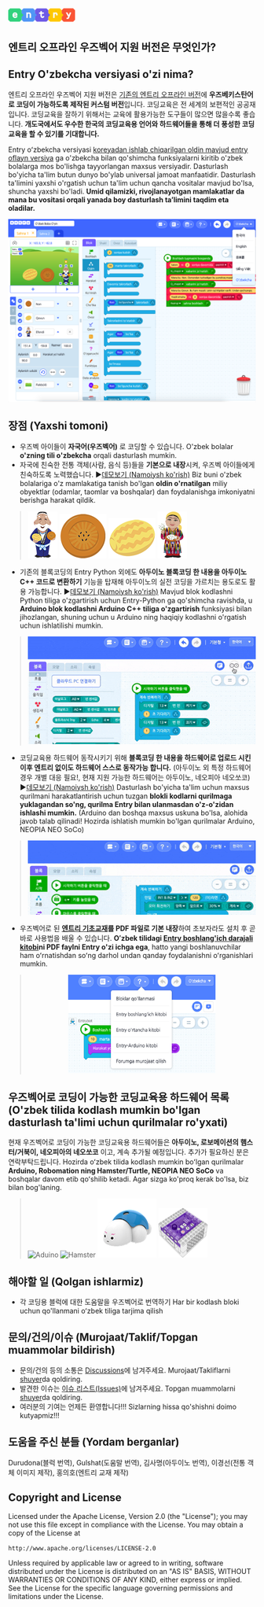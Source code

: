 ![Entry Logo](src/renderer/resources/images/about/logo.png)
---
## 엔트리 오프라인 우즈벡어 지원 버전은 무엇인가?
## Entry O'zbekcha versiyasi o'zi nima?
엔트리 오프라인 우즈벡어 지원 버전은 [기존의 엔트리 오프라인 버전](https://github.com/entrylabs/entry-offline)에 **우즈베키스탄어로 코딩이 가능하도록 제작된 커스텀 버전**입니다. 코딩교육은 전 세계의 보편적인 공공재 입니다. 코딩교육을 잘하기 위해서는 교육에 활용가능한 도구들이 많으면 많을수록 좋습니다. **개도국에서도 우수한 한국의 코딩교육용 언어와 하드웨어들을 통해 더 풍성한 코딩교육을 할 수 있기를 기대합니다.**

Entry oʻzbekcha versiyasi [koreyadan ishlab chiqarilgan oldin mavjud entry oflayn versiya](https://github.com/entrylabs/entry-offline) ga o'zbekcha bilan qo'shimcha funksiyalarni kiritib o'zbek bolalarga mos bo'lishga tayyorlangan maxsus versiyadir. Dasturlash bo'yicha ta'lim butun dunyo bo'ylab universal jamoat manfaatidir. Dasturlash ta'limini yaxshi o'rgatish uchun ta'lim uchun qancha vositalar mavjud bo'lsa, shuncha yaxshi bo'ladi. **Umid qilamizki, rivojlanayotgan mamlakatlar da mana bu vositasi orqali yanada boy dasturlash taʼlimini taqdim eta oladilar.**

![Screenshot](src/renderer/resources/images/about/screenshot.png)

## 장점 (Yaxshi tomoni)
- 우즈벡 아이들이 **자국어(우즈벡어)** 로 코딩할 수 있습니다.
 O'zbek bolalar **o'zning tili o'zbekcha** orqali dasturlash mumkin.
- 자국에 친숙한 전통 객체(사람, 음식 등)들을 **기본으로 내장**시켜, 우즈벡 아이들에게 친숙하도록 노력했습니다. :arrow_forward:[데모보기 (Namoiysh ko'rish)](http://naver.me/5PSfNscs)
Biz buni o'zbek bolalariga o'z mamlakatiga tanish bo'lgan **oldin o'rnatilgan** miliy obyektlar (odamlar, taomlar va boshqalar) dan foydalanishga imkoniyatni berishga harakat qildik.

> ![Efendi](src/renderer/resources/uploads/00/01/thumb/0001181c9e3783c401780d26b9c81c4d.png) ![Non](src/renderer/resources/uploads/00/04/thumb/0004181c9e3783c401780d26b9c81c4d.png) ![Qovun](src/renderer/resources/uploads/00/05/thumb/0005181c9e3783c401780d26b9c81c4d.png) ![Hola](src/renderer/resources/uploads/00/09/thumb/0009181c9e3783c401780d26b9c81c4d.png)
- 기존의 블록코딩의 Entry Python 외에도 **아두이노 블록코딩 한 내용을 아두이노 C++ 코드로 변환하기** 기능을 탑재해 아두이노의 실전 코딩을 가르치는 용도로도 활용 가능합니다. :arrow_forward:[데모보기 (Namoiysh ko'rish)](https://youtu.be/ZXWgiRx1mv0)
Mavjud blok kodlashni Python tiliga o'zgartirish uchun Entry-Python ga qo'shimcha ravishda, u **Arduino blok kodlashni Arduino C++ tiliga o'zgartirish** funksiyasi bilan jihozlangan, shuning uchun u Arduino ning haqiqiy kodlashni o'rgatish uchun ishlatilishi mumkin.

> ![Screenshot](src/renderer/resources/images/about/arduino_transform.gif) 
- 코딩교육용 하드웨어 동작시키기 위해 **블록코딩 한 내용을 하드웨어로 업로드 시킨 이후 엔트리 없이도 하드웨어 스스로 동작가능 합니다.** (아두이노 외 특정 하드웨어 경우 개별 대응 필요!, 현재 지원 가능한 하드웨어는 아두이노, 네오피아 네오쏘코) :arrow_forward:[데모보기 (Namoiysh ko'rish)](https://www.youtube.com/watch?v=_9VuT8v359c)
Dasturlash bo'yicha ta'lim uchun maxsus qurilmani harakatlantirish uchun tuzgan **blokli kodlarni qurilmaga yuklagandan so'ng, qurilma Entry bilan ulanmasdan o'z-o'zidan ishlashi mumkin.** (Arduino dan boshqa maxsus uskuna bo'lsa, alohida javob talab qilinadi! Hozirda ishlatish mumkin bo'lgan qurilmalar Arduino, NEOPIA NEO SoCo)


> ![Screenshot](src/renderer/resources/images/about/upload_button.gif)
- 우즈벡어로 된 **[엔트리 기초교재](https://ufe.gitbook.io/entry)를 PDF 파일로 기본 내장**하여 초보자라도 설치 후 곧바로 사용법을 배울 수 있습니다.
**Oʻzbek tilidagi [Entry boshlang'ich darajali kitobi](https://ufe.gitbook.io/entry)ni PDF faylni Entry o'zi ichga ega**,  hatto yangi boshlanuvchilar ham oʻrnatishdan soʻng darhol undan qanday foydalanishni oʻrganishlari mumkin.

> <center><img src="src/renderer/resources/images/about/entry_books.jpg" width="300" height="200"></center>

## 우즈벡어로 코딩이 가능한 코딩교육용 하드웨어 목록 (O'zbek tilida kodlash mumkin bo'lgan dasturlash ta'limi uchun qurilmalar ro'yxati)
현재 우즈벡어로 코딩이 가능한 코딩교육용 하드웨어들은 **아두이노, 로보메이션의 햄스터/거북이, 네오피아의 네오쏘코** 이고, 계속 추가될 예정입니다. 추가가 필요하신 분은 연락부탁드립니다.
Hozirda oʻzbek tilida kodlash mumkin boʻlgan qurilmalar **Arduino, Robomation ning Hamster/Turtle, NEOPIA NEO SoCo** va boshqalar davom etib qoʻshilib ketadi. Agar sizga ko'proq kerak bo'lsa, biz bilan bog'laning.

> ![Aduino](https://github.com/JeongJun-Lee/entry-hw/blob/master/app/modules/arduino.png) ![Hamster](https://github.com/JeongJun-Lee/entry-hw/blob/master/app/modules/hamster.png) ![Turtle](https://github.com/JeongJun-Lee/entry-hw/blob/master/app/modules/turtle.png) <img src="https://github.com/JeongJun-Lee/entry-hw/blob/master/app/modules/neobot_purple.png" width="100" height="100">

## 해야할 일 (Qolgan ishlarmiz)
- 각 코딩용 블럭에 대한 도움말을 우즈벡어로 번역하기
Har bir kodlash bloki uchun qo'llanmani oʻzbek tiliga tarjima qilish

## 문의/건의/이슈 (Murojaat/Taklif/Topgan muammolar bildirish)
- 문의/건의 등의 소통은 [Discussions](https://github.com/JeongJun-Lee/entry-offline/discussions)에 남겨주세요.
Murojaat/Takliflarni [shuyer](https://github.com/JeongJun-Lee/entry-offline/discussions)da qoldiring.
- 발견한 이슈는 [이슈 리스트(Issues)](https://github.com/JeongJun-Lee/entry-offline/issues)에 남겨주세요.
Topgan muammolarni [shuyer](https://github.com/JeongJun-Lee/entry-offline/issues)da qoldiring.
- 여러분의 기여는 언제든 환영합니다!!!
Sizlarning hissa qo'shishni doimo kutyapmiz!!!

## 도움을 주신 분들 (Yordam berganlar)
Durudona(블럭 번역), Gulshat(도움말 번역), 김사명(아두이노 번역), 이경선(전통 객체 이미지 제작), 홍의호(엔트리 교재 제작)

## Copyright and License
Licensed under the Apache License, Version 2.0 (the "License"); you may not use this file except in compliance with the License.  You may obtain a copy of the License at

    http://www.apache.org/licenses/LICENSE-2.0

Unless required by applicable law or agreed to in writing, software distributed under the License is distributed on an "AS IS" BASIS, WITHOUT WARRANTIES OR CONDITIONS OF ANY KIND, either express or implied. See the License for the specific language governing permissions and limitations under the License.
